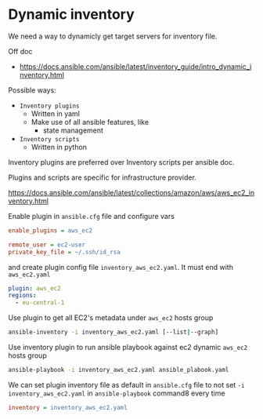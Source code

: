 # Dynamic inventory

We need a way to dynamicly get target servers for inventory file.

Off doc
- https://docs.ansible.com/ansible/latest/inventory_guide/intro_dynamic_inventory.html

Possible ways:
- `Inventory plugins`
  - Written in yaml
  - Make use of all ansible features, like
    - state management
- `Inventory scripts`
  - Written in python

Inventory plugins are preferred over Inventory scripts per ansible doc.

Plugins and scripts are specific for infrastructure provider.

https://docs.ansible.com/ansible/latest/collections/amazon/aws/aws_ec2_inventory.html

Enable plugin in `ansible.cfg` file and configure vars
```ini
enable_plugins = aws_ec2

remote_user = ec2-user
private_key_file = ~/.ssh/id_rsa
```
and create plugin config file `inventory_aws_ec2.yaml`. It must end with `aws_ec2.yaml`
```yaml
plugin: aws_ec2
regions: 
  - eu-central-1
```

Use plugin to get all EC2's metadata under `aws_ec2` hosts group
```bash
ansible-inventory -i inventory_aws_ec2.yaml [--list|--graph]
```

Use inventory plugin to run ansible playbook against ec2 dynamic `aws_ec2` hosts group
```bash
ansible-playbook -i inventory_aws_ec2.yaml ansible_plabook.yaml
```

We can set plugin inventory file as default in `ansible.cfg` file to not set `-i inventory_aws_ec2.yaml` in `ansible-playbook` command8 every time
```ini
inventory = inventory_aws_ec2.yaml
```
